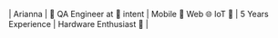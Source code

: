 
| Arianna | 🧪 QA Engineer at  🔴 intent | Mobile 📱 Web 🌐 IoT 🤖 | 5 Years Experience | Hardware Enthusiast 🔧 | 

<!--
**stardustqa/stardustqa** is a ✨ _special_ ✨ repository because its `README.md` (this file) appears on your GitHub profile.

Here are some ideas to get you started:

- 🔭 I’m currently working on ...
- 🌱 I’m currently learning ...
- 👯 I’m looking to collaborate on ...
- 🤔 I’m looking for help with ...
- 💬 Ask me about ...
- 📫 How to reach me: ...
- 😄 Pronouns: ...
- ⚡ Fun fact: ...
-->
